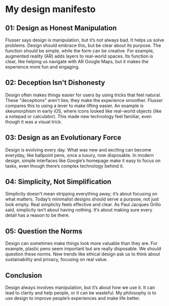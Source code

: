 # My design manifesto

## 01: Design as Honest Manipulation
Flusser says design is manipulation, but it’s not always bad. It helps us solve problems. Design should embrace this, but be clear about its purpose. The function should be simple, while the form can be creative. For example, augmented reality (AR) adds layers to real-world spaces. Its function is clear, like helping us navigate with AR Google Maps, but it makes the experience more fun and engaging.

## 02: Deception Isn't Dishonesty
Design often makes things easier for users by using tricks that feel natural. These "deceptions" aren’t lies; they make the experience smoother. Flusser compares this to using a lever to make lifting easier. An example is skeumorphism in early iOS, where icons looked like real-world objects (like a notepad or calculator). This made new technology feel familiar, even though it was a visual trick.

## 03: Design as an Evolutionary Force
Design is evolving every day. What was new and exciting can become everyday, like ballpoint pens, once a luxury, now disposable. In modern design, simple interfaces like Google’s homepage make it easy to focus on tasks, even though there’s complex technology behind it.

## 04: Simplicity, Not Simplification
Simplicity doesn’t mean stripping everything away; it’s about focusing on what matters. Today’s minimalist designs should serve a purpose, not just look empty. Real simplicity feels effective and clear. As Paul Jacques Grillo said, simplicity isn’t about having nothing. It’s about making sure every detail has a reason to be there.

## 05: Question the Norms
Design can sometimes make things look more valuable than they are. For example, plastic pens seem important but are really disposable. We should question these norms. New trends like ethical design ask us to think about sustainability and privacy, focusing on real value.

## Conclusion
Design always involves manipulation, but it’s about how we use it. It can lead to clarity and help people, or it can be wasteful. My philosophy is to use design to improve people’s experiences and make life better.
